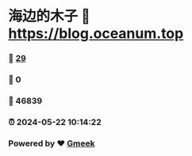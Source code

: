 # 海边的木子 :link: https://blog.oceanum.top 
### :page_facing_up: [29](https://blog.oceanum.top/tag.html) 
### :speech_balloon: 0 
### :hibiscus: 46839 
### :alarm_clock: 2024-05-22 10:14:22 
### Powered by :heart: [Gmeek](https://github.com/Meekdai/Gmeek)
